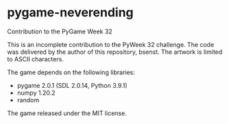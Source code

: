 # pygame-neverending
Contribution to the PyGame Week 32

This is an incomplete contribution to the PyWeek 32 challenge. The code was delivered by the author of this repository, bsenst. The artwork is limited to ASCII characters.

The game depends on the following libraries:
* pygame 2.0.1 (SDL 2.0.14, Python 3.9.1)
* numpy 1.20.2
* random

The game released under the MIT license.
